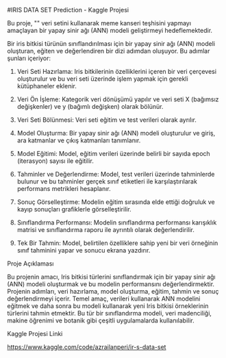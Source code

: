 #IRIS DATA SET Prediction - Kaggle Projesi

Bu proje, "" veri setini kullanarak meme kanseri teşhisini yapmayı amaçlayan bir yapay sinir ağı (ANN) modeli geliştirmeyi hedeflemektedir.



Bir iris bitkisi türünün sınıflandırılması için bir yapay sinir ağı (ANN) modeli oluşturan, eğiten ve değerlendiren bir dizi adımdan oluşuyor. Bu adımlar şunları içeriyor:

1. Veri Seti Hazırlama: Iris bitkilerinin özelliklerini içeren bir veri çerçevesi oluşturulur ve bu veri seti üzerinde işlem yapmak için gerekli kütüphaneler eklenir.

2. Veri Ön İşleme: Kategorik veri dönüşümü yapılır ve veri seti X (bağımsız değişkenler) ve y (bağımlı değişken) olarak bölünür.

3. Veri Seti Bölünmesi: Veri seti eğitim ve test verileri olarak ayrılır.

4. Model Oluşturma: Bir yapay sinir ağı (ANN) modeli oluşturulur ve giriş, ara katmanlar ve çıkış katmanları tanımlanır.

5. Model Eğitimi: Model, eğitim verileri üzerinde belirli bir sayıda epoch (iterasyon) sayısı ile eğitilir.

6. Tahminler ve Değerlendirme: Model, test verileri üzerinde tahminlerde bulunur ve bu tahminler gerçek sınıf etiketleri ile karşılaştırılarak performans metrikleri hesaplanır.

7. Sonuç Görselleştirme: Modelin eğitim sırasında elde ettiği doğruluk ve kayıp sonuçları grafiklerle görselleştirilir.

8. Sınıflandırma Performansı: Modelin sınıflandırma performansı karışıklık matrisi ve sınıflandırma raporu ile ayrıntılı olarak değerlendirilir.

9. Tek Bir Tahmin: Model, belirtilen özelliklere sahip yeni bir veri örneğinin sınıf tahminini yapar ve sonucu ekrana yazdırır.





Proje Açıklaması

Bu projenin amacı, Iris bitkisi türlerini sınıflandırmak için bir yapay sinir ağı (ANN) modeli oluşturmak ve bu modelin performansını değerlendirmektir. Projenin adımları, veri hazırlama, model oluşturma, eğitim, tahmin ve sonuç değerlendirmeyi içerir. Temel amaç, verileri kullanarak ANN modelini eğitmek ve daha sonra bu modeli kullanarak yeni Iris bitkisi örneklerinin türlerini tahmin etmektir. Bu tür bir sınıflandırma modeli, veri madenciliği, makine öğrenimi ve botanik gibi çeşitli uygulamalarda kullanılabilir.




Kaggle Projesi Linki

https://www.kaggle.com/code/azrailanperi/ir-s-data-set

